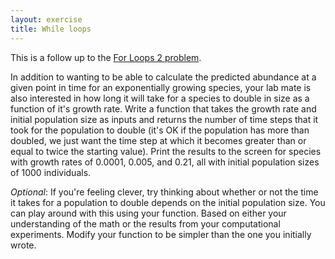 ```yaml
---
layout: exercise
title: While loops
---
```


This is a follow up to the [For Loops 2 problem](/exercises/loops-2).

In addition to wanting to be able to calculate the predicted abundance
at a given point in time for an exponentially growing species, your lab
mate is also interested in how long it will take for a species to double
in size as a function of it's growth rate. Write a function that takes
the growth rate and initial population size as inputs and returns the
number of time steps that it took for the population to double (it's OK
if the population has more than doubled, we just want the time step at
which it becomes greater than or equal to twice the starting value).
Print the results to the screen for species with growth rates of 0.0001,
0.005, and 0.21, all with initial population sizes of 1000 individuals.

*Optional*: If you're feeling clever, try thinking about whether or not
the time it takes for a population to double depends on the initial
population size. You can play around with this using your function.
Based on either your understanding of the math or the results from your
computational experiments. Modify your function to be simpler than the
one you initially wrote.
